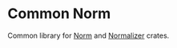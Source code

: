 # Common Norm
Common library for [Norm](https://github.com/krre/norm) and [Normalizer](https://github.com/krre/normalizer) crates.
